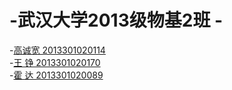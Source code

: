 # -武汉大学2013级物基2班 -
-[高诚宽 2013301020114](https://github.com/gckkkkkk)  
-[王 铮  2013301020170](https://github.com/Wangzhengwhu)  
-[霍 达  2013301020089](https://github.com/HDwhu/computationalphysics_N2013301020089.git)  

